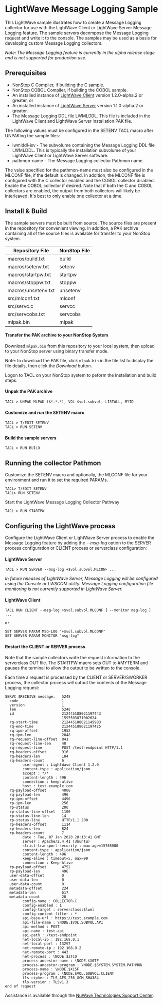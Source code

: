 # LightWave Message Logging Sample
This LightWave sample illustrates how to create a Message Logging collector for use with the LightWave Client or LightWave Server Message Logging feature. The sample servers decompose the Message Logging request and write it to the console. The samples may be used as a basis for developing custom Message Logging collectors.

*Note: The Message Logging feature is currently in the alpha release stage and is not supported for production use.*
 
## Prerequisites

+ NonStop C Compiler, if building the C sample.
+ NonStop COBOL Compiler, if building the COBOL sample.
+ An installed instance of [LightWave Client](https://docs.nuwavetech.com/display/LWCLIENT120) version 1.2.0-alpha.2 or greater, or
+ An installed instance of [LightWave Server](https://docs.nuwavetech.com/display/LWCLIENT110) version 1.1.0-alpha.2 or greater.
+ The Message Logging DDL file LWMLDDL. This file is included in the LightWave Client and LightWave Server installation PAK file. 
 

The following values must be configured in the SETENV TACL macro after UNPAKing the sample files:

+ lwmlddl-isv - The subvolume containing the Message Logging DDL file LWMLDDL. This is typically the installation subvolume of your LightWave Client or LightWave Server software. 
+ pathmon-name - The Message Logging collector Pathmon name.

The value specified for the pathmon-name must also be configured in the MLCONF file, if the default is changed. In addition, the MLCONF file is configured with the C collector enabled and the COBOL collector disabled. Enable the COBOL collector if desired. Note that if both the C and COBOL collectors are enabled, the output from both collectors will likely be interleaved. It's best to only enable one collector at a time.

## Install & Build

The sample servers must be built from source. The source files are present in the repository for convenient viewing. 
In addition, a PAK archive containing all of the source files is available for transfer to your NonStop system.
 
| Repository File | NonStop File | 
| -- | -- |
| macros/build.txt | build |
| macros/setenv.txt | setenv |
| macros/startpw.txt | startpw |
| macros/stoppw.txt | stoppw |
| macros/unsetenv.txt | unsetenv |
| src/mlconf.txt | mlconf |
| src/servc.c | servcc |
| src/servcobs.txt | servcobs |
| mlpak.bin | mlpak |
  
#### Transfer the PAK archive to your NonStop System

Download `mlpak.bin` from this repository to your local system, then upload to your NonStop server using binary transfer mode.

Note: to download the PAK file, click `mlpak.bin` in the file list to display the file details, then click the *Download* button.

Logon to TACL on your NonStop system to peform the installation and build steps.

#### Unpak the PAK archive
```
TACL > UNPAK MLPAK ($*.*.*), VOL $vol.subvol, LISTALL, MYID
```
#### Customize and run the SETENV macro
````
TACL > T/EDIT SETENV
TACL > RUN SETENV
````
#### Build the sample servers
```
TACL > RUN BUILD
```
## Running the collector Pathmon
Customize the SETENV macro and optionally, the MLCONF file for your environment and run it to set the required PARAMs.
```
TACL> T/EDIT SETENV
TACL> RUN SETENV
```
Start the LightWave Message Logging Collector Pathway
```
TACL > RUN STARTPW
```

## Configuring the LightWave process
Configure the LightWave Client or LightWave Server process to enable the Message Logging feature by adding the *--msg-log* option to the SERVER process configuration or CLIENT process or serverclass configuration:

#### LightWave Server
````
TACL > RUN SERVER --msg-log +$vol.subvol.MLCONF ...
````
*In future releases of LightWave Server, Message Logging will be configured using the Console or LWSCOM utility. Message Logging configuration file monitoring is not currently supported in LightWave Server.*

#### LightWave Client
````
TACL RUN CLIENT --msg-log +$vol.subvol.MLCONF [ --monitor msg-log ] ...

or

SET SERVER PARAM MSG-LOG "+$vol.subvol.MLCONF"
SET SERVER PARAM MONITOR "msg-log"
````

#### Restart the CLIENT or SERVER process.

Note that the sample collectors write the request information to the serverclass OUT file. The STARTPW macro sets OUT to #MYTERM and pauses the terminal to allow the output to be written to the console.

Each time a request is processed by the CLIENT or SERVER/SWORKER process, the collector process will output the contents of the Message Logging request:

```
SERVC $RECEIVE message:   5248
  code                    1
  version                 1
  len                     5248
  id                      212445188021197443
                          1595503071002624
  rq-start-time           212445188021145983
  rq-end-time             212445188021197425
  rq-ipm-offset           1952
  rq-ipm-len              2048
  rq-request-line-offset  841
  rq-request-line-len     40
  rq-request-line         POST /test-endpoint HTTP/1.1
  rq-headers-offset       916
  rq-headers-len          184
  rq-headers-count        6
        user-agent : LightWave Client 1.2.0
        content-type : application/json
        accept : */*
        content-length : 496
        connection : keep-alive
        host : test.example.com
  rq-payload-offset       4000
  rq-payload-len          496
  rp-ipm-offset           4496
  rp-ipm-len              256
  rp-status               200
  rp-status-line-offset   1100
  rp-status-line-len      14
  rp-status-line          HTTP/1.1 200
  rp-headers-offset       1114
  rp-headers-len          824
  rp-headers-count        7
        date : Tue, 07 Jan 2020 20:13:41 GMT
        server : Apache/2.4.41 (Ubuntu)
        strict-transport-security : max-age=15768000
        content-type : application/json
        content-length : 496
        keep-alive : timeout=5, max=99
        connection : Keep-Alive
  rp-payload-offset       4752
  rp-payload-len          496
  user-data-offset        0
  user-data-len           0
  user-data-count         0
  metadata-offset         224
  metadata-len            617
  metadata-count          20
        config-name : COLLECTOR-C
        config-enabled : 1
        config-target : serverclass:$lwml
        config-content-filter : *
        api-base-url : https://test.example.com
        api-file-name : \NODE.$VOL.SUBVOL.API
        api-method : POST
        api-name : test-api
        api-path : /test-endpoint
        net-local-ip : 192.168.0.1
        net-local-port : 13297
        net-remote-ip : 192.168.0.2
        net-remote-port : 443
        net-process : \NODE.$ZTC0
        process-ancestor-name : \NODE.$X0TF
        process-ancestor-program : \NODE.$SYSTEM.SYSTEM.PATHMON
        process-name : \NODE.$X15F
        process-program : \NODE.$VOL.SUBVOL.CLIENT
        tls-cipher : TLS_AES_256_GCM_SHA384
        tls-version : TLSv1.3
end of request
```

Assistance is available through the [NuWave Technologies Support Center](http://support.nuwavetech.com).